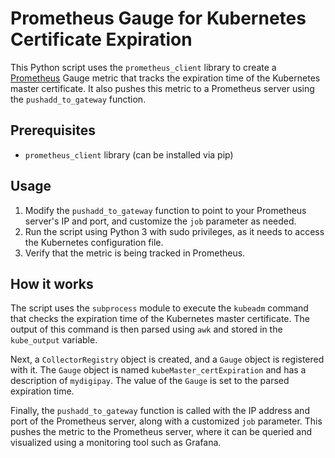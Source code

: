 # Prometheus Gauge for Kubernetes Certificate Expiration

This Python script uses the `prometheus_client` library to create a [Prometheus](https://prometheus.io/) Gauge metric that tracks the expiration time of the Kubernetes master certificate. It also pushes this metric to a Prometheus server using the `pushadd_to_gateway` function.

## Prerequisites

- `prometheus_client` library (can be installed via pip)

## Usage

1. Modify the `pushadd_to_gateway` function to point to your Prometheus server's IP and port, and customize the `job` parameter as needed.
2. Run the script using Python 3 with sudo privileges, as it needs to access the Kubernetes configuration file.
3. Verify that the metric is being tracked in Prometheus.

## How it works

The script uses the `subprocess` module to execute the `kubeadm` command that checks the expiration time of the Kubernetes master certificate. The output of this command is then parsed using `awk` and stored in the `kube_output` variable.

Next, a `CollectorRegistry` object is created, and a `Gauge` object is registered with it. The `Gauge` object is named `kubeMaster_certExpiration` and has a description of `mydigipay`. The value of the `Gauge` is set to the parsed expiration time.

Finally, the `pushadd_to_gateway` function is called with the IP address and port of the Prometheus server, along with a customized `job` parameter. This pushes the metric to the Prometheus server, where it can be queried and visualized using a monitoring tool such as Grafana.
